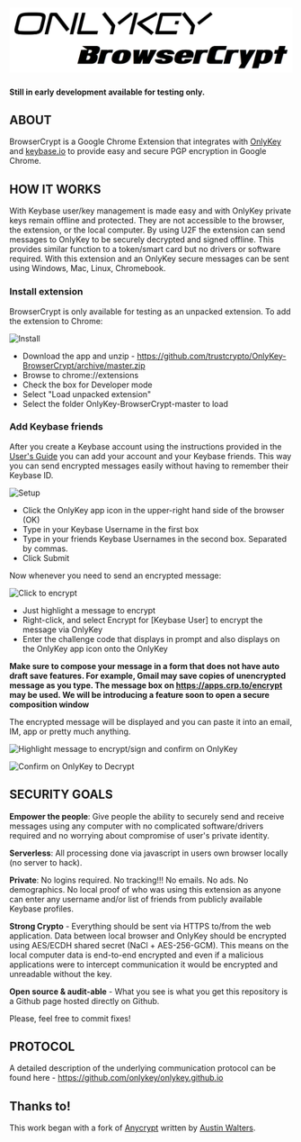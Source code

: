 ![OnlyKey BrowserCrypt](images/logo-with-text.png)
========

**Still in early development available for testing only.**

## ABOUT

BrowserCrypt is a Google Chrome Extension that integrates with [OnlyKey](https://crp.to/p/) and [keybase.io](https://keybase.io/) to provide easy and secure PGP encryption in Google Chrome.

## HOW IT WORKS

With Keybase user/key management is made easy and with OnlyKey private keys remain offline and protected. They are not accessible to the browser, the extension, or the local computer. By using U2F the extension can send messages to OnlyKey to be securely decrypted and signed offline. This provides similar function to a token/smart card but no drivers or software required. With this extension and an OnlyKey secure messages can be sent using Windows, Mac, Linux, Chromebook.

### Install extension

BrowserCrypt is only available for testing as an unpacked extension. To add the extension to Chrome:

![Install](https://raw.githubusercontent.com/trustcrypto/OnlyKey-BrowserCrypt/master/images/Install-Extension.jpg)

- Download the app and unzip - https://github.com/trustcrypto/OnlyKey-BrowserCrypt/archive/master.zip
- Browse to chrome://extensions
- Check the box for Developer mode
- Select "Load unpacked extension"
- Select the folder OnlyKey-BrowserCrypt-master to load

### Add Keybase friends

After you create a Keybase account using the instructions provided in the [User's Guide](https://docs.crp.to/usersguide.html) you can add your account and your Keybase friends. This way you can send encrypted messages easily without having to remember their Keybase ID.

![Setup](https://raw.githubusercontent.com/trustcrypto/OnlyKey-BrowserCrypt/master/images/Add-Friends.jpg)

- Click the OnlyKey app icon in the upper-right hand side of the browser (OK)
- Type in your Keybase Username in the first box
- Type in your friends Keybase Usernames in the second box. Separated by commas.
- Click Submit

Now whenever you need to send an encrypted message:

![Click to encrypt](https://raw.githubusercontent.com/trustcrypto/OnlyKey-BrowserCrypt/master/images/Click-to-encrypt.jpg)

- Just highlight a message to encrypt
- Right-click, and select Encrypt for [Keybase User] to encrypt the message via OnlyKey
- Enter the challenge code that displays in prompt and also displays on the OnlyKey app icon onto the OnlyKey

**Make sure to compose your message in a form that does not have auto draft save features. For example, Gmail may save copies of unencrypted message as you type. The message box on https://apps.crp.to/encrypt may be used. We will be introducing a feature soon to open a secure composition window**

The encrypted message will be displayed and you can paste it into an email, IM, app or pretty much anything.

![Highlight message to encrypt/sign and confirm on OnlyKey](https://raw.githubusercontent.com/trustcrypto/OnlyKey-BrowserCrypt/master/images/encrypt.gif)

![Confirm on OnlyKey to Decrypt](https://raw.githubusercontent.com/trustcrypto/OnlyKey-BrowserCrypt/master/images/decrypt.gif)

## SECURITY GOALS

**Empower the people**: Give people the ability to securely send and receive messages using any computer with no complicated software/drivers required and no worrying about compromise of user's private identity.

**Serverless**: All processing done via javascript in users own browser locally (no server to hack).

**Private**: No logins required. No tracking!!! No emails. No ads. No demographics. No local proof of who was using this extension as anyone can enter any username and/or list of friends from publicly available Keybase profiles.

**Strong Crypto** - Everything should be sent via HTTPS to/from the web application. Data between local browser and OnlyKey should be encrypted using AES/ECDH shared secret (NaCl + AES-256-GCM). This means on the local computer data is end-to-end encrypted and even if a malicious applications were to intercept communication it would be encrypted and unreadable without the key.

**Open source & audit-able** - What you see is what you get this repository is a Github page hosted directly on Github.

Please, feel free to commit fixes!

## PROTOCOL

A detailed description of the underlying communication protocol can be found here - https://github.com/onlykey/onlykey.github.io

## Thanks to!

This work began with a fork of [Anycrypt](http://lettergram.github.io/AnyCrypt/) written by [Austin Walters](http://austingwalters.com).
